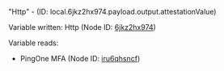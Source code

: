 "Http" - (ID: local.6jkz2hx974.payload.output.attestationValue)

Variable written:
Http (Node ID: [6jkz2hx974](../nodes/6jkz2hx974.md))

Variable reads:
* PingOne MFA (Node ID: [iru6qhsncf](../nodes/iru6qhsncf.md))
